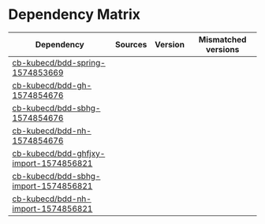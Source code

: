 # Dependency Matrix

Dependency | Sources | Version | Mismatched versions
---------- | ------- | ------- | -------------------
[cb-kubecd/bdd-spring-1574853669](https://github.com/cb-kubecd/bdd-spring-1574853669.git) |  | []() | 
[cb-kubecd/bdd-gh-1574854676](https://github.com/cb-kubecd/bdd-gh-1574854676.git) |  | []() | 
[cb-kubecd/bdd-sbhg-1574854676](https://github.com/cb-kubecd/bdd-sbhg-1574854676.git) |  | []() | 
[cb-kubecd/bdd-nh-1574854676](https://github.com/cb-kubecd/bdd-nh-1574854676.git) |  | []() | 
[cb-kubecd/bdd-ghfjxy-import-1574856821](https://github.com/cb-kubecd/bdd-ghfjxy-import-1574856821.git) |  | []() | 
[cb-kubecd/bdd-sbhg-import-1574856821](https://github.com/cb-kubecd/bdd-sbhg-import-1574856821.git) |  | []() | 
[cb-kubecd/bdd-nh-import-1574856821](https://github.com/cb-kubecd/bdd-nh-import-1574856821.git) |  | []() | 
